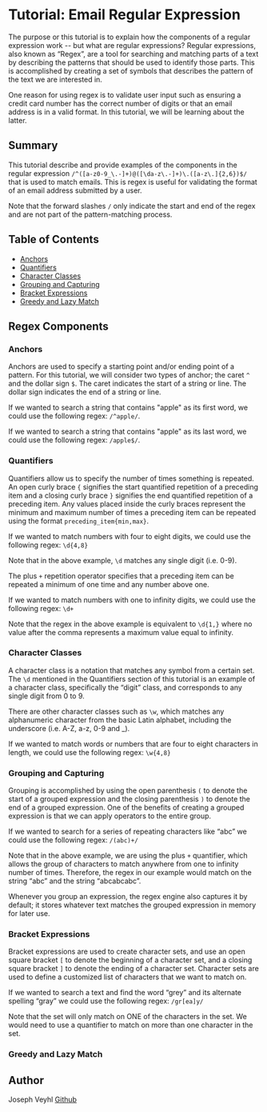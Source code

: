 # Tutorial: Email Regular Expression

The purpose or this tutorial is to explain how the components of a regular expression work -- but what are regular expressions? Regular expressions, also known as “Regex”, are a tool for searching and matching parts of a text by describing the patterns that should be used to identify those parts. This is accomplished by creating a set of symbols that describes the pattern of the text we are interested in.

One reason for using regex is to validate user input such as ensuring a credit card number has the correct number of digits or that an email address is in a valid format. In this tutorial, we will be learning about the latter.

## Summary

This tutorial describe and provide examples of the components in the regular expression `/^([a-z0-9_\.-]+)@([\da-z\.-]+)\.([a-z\.]{2,6})$/` that is used to match emails. This is regex is useful for validating the format of an email address submitted by a user.

Note that the forward slashes `/` only indicate the start and end of the regex and are not part of the pattern-matching process.

## Table of Contents

- [Anchors](#anchors)
- [Quantifiers](#quantifiers)
- [Character Classes](#character-classes)
- [Grouping and Capturing](#grouping-and-capturing)
- [Bracket Expressions](#bracket-expressions)
- [Greedy and Lazy Match](#greedy-and-lazy-match)

## Regex Components

### Anchors

Anchors are used to specify a starting point and/or ending point of a pattern. For this tutorial, we will consider two types of anchor; the caret `^` and the dollar sign `$`. The caret indicates the start of a string or line. The dollar sign indicates the end of a string or line.

If we wanted to search a string that contains "apple" as its first word, we could use the following regex: `/^apple/`.

If we wanted to search a string that contains "apple" as its last word, we could use the following regex: `/apple$/`.

### Quantifiers

Quantifiers allow us to specify the number of times something is repeated. An open curly brace `{` signifies the start quantified repetition of a preceding item and a closing curly brace `}` signifies the end quantified repetition of a preceding item. Any values placed inside the curly braces represent the minimum and maximum number of times a preceding item can be repeated using the format `preceding_item{min,max}`.

If we wanted to match numbers with four to eight digits, we could use the following regex: `\d{4,8}`

Note that in the above example, `\d` matches any single digit (i.e. 0-9).

The plus `+` repetition operator specifies that a preceding item can be repeated a minimum of one time and any number above one.

If we wanted to match numbers with one to infinity digits, we could use the following regex: `\d+`

Note that the regex in the above example is equivalent to `\d{1,}` where no value after the comma represents a maximum value equal to infinity.

### Character Classes

A character class is a notation that matches any symbol from a certain set. The `\d` mentioned in the Quantifiers section of this tutorial is an example of a character class, specifically the “digit” class, and corresponds to any single digit from 0 to 9.

There are other character classes such as `\w`, which matches any alphanumeric character from the basic Latin alphabet, including the underscore (i.e. A-Z, a-z, 0-9 and \_).

If we wanted to match words or numbers that are four to eight characters in length, we could use the following regex: `\w{4,8}`

### Grouping and Capturing

Grouping is accomplished by using the open parenthesis `(` to denote the start of a grouped expression and the closing parenthesis `)` to denote the end of a grouped expression. One of the benefits of creating a grouped expression is that we can apply operators to the entire group.

If we wanted to search for a series of repeating characters like “abc” we could use the following regex: `/(abc)+/`

Note that in the above example, we are using the plus `+` quantifier, which allows the group of characters to match anywhere from one to infinity number of times. Therefore, the regex in our example would match on the string “abc” and the string “abcabcabc”.

Whenever you group an expression, the regex engine also captures it by default; it stores whatever text matches the grouped expression in memory for later use.

### Bracket Expressions

Bracket expressions are used to create character sets, and use an open square bracket `[` to denote the beginning of a character set, and a closing square bracket `]` to denote the ending of a character set. Character sets are used to define a customized list of characters that we want to match on.

If we wanted to search a text and find the word “grey” and its alternate spelling “gray” we could use the following regex: `/gr[ea]y/`

Note that the set will only match on ONE of the characters in the set. We would need to use a quantifier to match on more than one character in the set.

### Greedy and Lazy Match

## Author

Joseph Veyhl [Github](https://github.com/jveyhl/jve_regex_tutorial)
